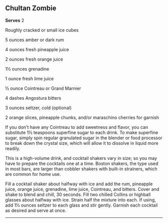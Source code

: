 ﻿## Chultan Zombie

**Serves** 2

Roughly cracked or small ice cubes

5 ounces amber or dark rum

4 ounces fresh pineapple juice

2 ounces fresh orange juice

1½ ounces grenadine

1 ounce fresh lime juice

½ ounce Cointreau or Grand Marnier

4 dashes Angostura bitters

3 ounces seltzer, cold (optional)

2 orange slices, pineapple chunks, and/or maraschino cherries for garnish

If you don't have any Cointreau to add sweetness and flavor, you can substitute 1½ teaspoons superfine sugar to each drink. To make superfine sugar, simply spin regular granulated sugar in the blender or food processor to break down the crystal size, which will allow it to dissolve in liquid more readily.

This is a high-volume drink, and cocktail shakers vary in size; so you may have to prepare the cocktails one at a time. Boston shakers, the type used in most bars, are larger than cobbler shakers with built-in strainers, which are common for home use.

Fill a cocktail shaker about halfway with ice and add the rum, pineapple juice, orange juice, grenadine, lime juice, Cointreau, and bitters. Cover and shake to blend and chill, 30 seconds. Fill two chilled Collins or highball glasses about halfway with ice. Strain half the mixture into each. If using, add 1½ ounces seltzer to each glass and stir gently. Garnish each cocktail as desired and serve at once.

---

